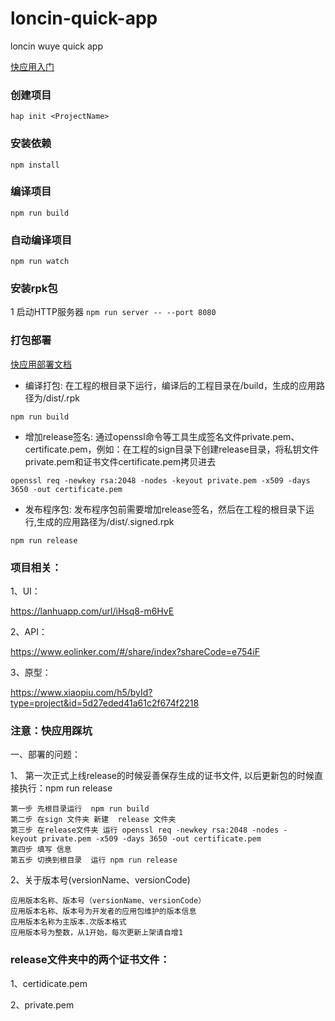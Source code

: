 # loncin-quick-app
loncin wuye quick app

[快应用入门](https://doc.quickapp.cn/)

### 创建项目
``` hap init <ProjectName> ```

### 安装依赖
``` npm install ```

### 编译项目
``` npm run build ```

### 自动编译项目
``` npm run watch ```

### 安装rpk包
1  启动HTTP服务器
``` npm run server -- --port 8080 ```

### 打包部署

[快应用部署文档](https://doc.quickapp.cn/tools/compiling-tools.html)

* 编译打包: 在工程的根目录下运行，编译后的工程目录在/build，生成的应用路径为/dist/.rpk

```
npm run build

```

* 增加release签名: 通过openssl命令等工具生成签名文件private.pem、certificate.pem，例如：在工程的sign目录下创建release目录，将私钥文件private.pem和证书文件certificate.pem拷贝进去

```
openssl req -newkey rsa:2048 -nodes -keyout private.pem -x509 -days 3650 -out certificate.pem

```

* 发布程序包: 发布程序包前需要增加release签名，然后在工程的根目录下运行,生成的应用路径为/dist/.signed.rpk

```
npm run release

```

### 项目相关：

1、UI：

https://lanhuapp.com/url/iHsq8-m6HvE

2、API：

https://www.eolinker.com/#/share/index?shareCode=e754iF

3、原型：

https://www.xiaopiu.com/h5/byId?type=project&id=5d27eded41a61c2f674f2218

### 注意：快应用踩坑

一、部署的问题：

1、 第一次正式上线release的时候妥善保存生成的证书文件, 以后更新包的时候直接执行：npm run release

```
第一步 先根目录运行  npm run build
第二步 在sign 文件夹 新建  release 文件夹
第三步 在release文件夹 运行 openssl req -newkey rsa:2048 -nodes -keyout private.pem -x509 -days 3650 -out certificate.pem
第四步 填写 信息
第五步 切换到根目录  运行 npm run release

```

2、关于版本号(versionName、versionCode)

```
应用版本名称、版本号（versionName、versionCode）
应用版本名称、版本号为开发者的应用包维护的版本信息
应用版本名称为主版本.次版本格式
应用版本号为整数，从1开始，每次更新上架请自增1
```


### release文件夹中的两个证书文件：

1、certidicate.pem

2、private.pem
